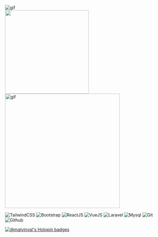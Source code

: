 <img src="./GITHUB-WELCOME.gif" alt="gif" />

<div>
  <a style="display:inline-block">
    <img src="https://github-readme-stats.vercel.app/api/top-langs/?username=malvinval&langs_count=20&layout=compact&hide=css,html&theme=jolly&hide_border=true" width="275" />
  </a>
  <a style="display:inline-block;">
    <img src="https://github-readme-stats.vercel.app/api?username=malvinval&count_private=true&show_icons=true&include_all_commits=true&hide_border=true&theme=nightowl" width="377" alt="gif" />
  </a>
</div>


![TailwindCSS](https://img.shields.io/badge/TailwindCSS-222222.svg?style=for-the-badge&logo=tailwindcss&logoColor=lightskyblue)
![Bootstrap](https://img.shields.io/badge/Bootstrap%20Framework-222222.svg?style=for-the-badge&logo=bootstrap&logoColor=purple)
![ReactJS](https://img.shields.io/badge/React-222222.svg?style=for-the-badge&logo=react&logoColor=blue)
![VueJS](https://img.shields.io/badge/Vue-222222.svg?style=for-the-badge&logo=vuedotjs&logoColor=green)
![Laravel](https://img.shields.io/badge/Laravel-222222.svg?style=for-the-badge&logo=Laravel&logoColor=red)
![Mysql](https://img.shields.io/badge/Mysql-222222.svg?style=for-the-badge&logo=Mysql&logoColor=blue)
![Git](https://img.shields.io/badge/Git-222222.svg?style=for-the-badge&logo=Git&logoColor=red)
![Github](https://img.shields.io/badge/Github-222222.svg?style=for-the-badge&logo=Github&logoColor=black)


[![@malvinval's Holopin badges](https://holopin.me/malvinval)](https://holopin.io/@malvinval)
